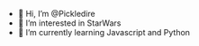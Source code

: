 - 👋 Hi, I’m @Pickledire
- 👀 I’m interested in StarWars 
- 🌱 I’m currently learning Javascript and Python
